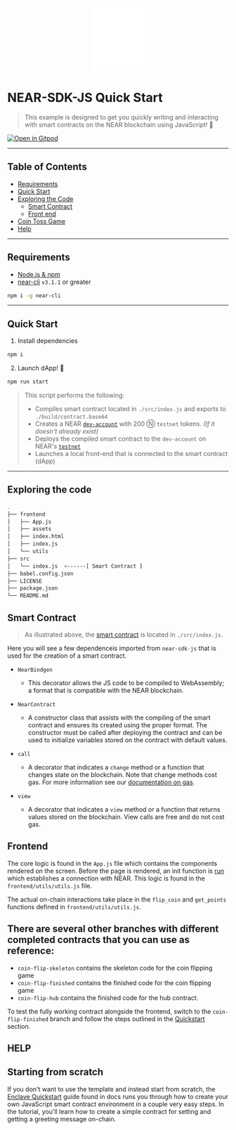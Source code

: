 <center>
    <img src="frontend/assets/img/near_logo_stack_wht.png" width="120" />
</center>

# NEAR-SDK-JS Quick Start 

> This example is designed to get you quickly writing and interacting with smart contracts on the NEAR blockchain using JavaScript! 🚀

[![Open in Gitpod](https://gitpod.io/button/open-in-gitpod.svg)](https://gitpod.io/#https://github.com/near-examples/near-sdk-js-quickstart)

---

## Table of Contents

- [Requirements](#requirements)
- [Quick Start](#quick-start)
- [Exploring the Code](#exploring-the-code)
  - [Smart Contract](#smart-contract)
  - [Front end](#front-end)
- [Coin Toss Game](#coin-toss-game)
- [Help](#help)

---


## Requirements

- [Node.js & npm](https://docs.npmjs.com/downloading-and-installing-node-js-and-npm)
- [near-cli](https://docs.near.org/docs/tools/near-cli) `v3.1.1` or greater

```bash
npm i -g near-cli
```
---

## Quick Start

1) Install dependencies

```bash
npm i
```

2) Launch dApp! 🚀

```bash
npm run start
```

> This script performs the following:
>  - Compiles smart contract located in `./src/index.js` and exports to `./build/contract.base64`
>  - Creates a NEAR [`dev-account`](https://docs.near.org/docs/concepts/account#dev-accounts) with 200 Ⓝ `testnet` tokens. _(If it doesn't already exist)_
>  - Deploys the compiled smart contract to the `dev-account` on NEAR's [`testnet`](https://docs.near.org/docs/concepts/networks#testnet)
>  - Launches a local front-end that is connected to the smart contract (dApp)

  ---

## Exploring the code

```bash
.
├── frontend
│   ├── App.js
│   ├── assets
│   ├── index.html
│   ├── index.js
│   └── utils
├── src
│   └── index.js  <------[ Smart Contract ]
├── babel.config.json
├── LICENSE
├── package.json
└── README.md

```

## Smart Contract

> As illustrated above, the [smart contract](https://en.wikipedia.org/wiki/Smart_contract) is located in `./src/index.js`.

Here you will see a few dependenceis imported from `near-sdk-js` that is used for the creation of a smart contract.

- `NearBindgen` 
  - This decorator allows the JS code to be compiled to WebAssembly; a format that is compatible with the NEAR blockchain. 
  
- `NearContract`
  - A constructor class that assists with the compiling of the smart contract and ensures its created using the proper format. The constructor must be called after deploying the contract and can be used to initialize variables stored on the contract with default values.
  
- `call` 
  - A decorator that indicates a `change` method or a function that changes state on the blockchain. Note that change methods cost gas. For more information see our [documentation on gas](https://docs.near.org/docs/concepts/gas). 

- `view` 
  - A decorator that indicates a `view` method or a function that returns values stored on the blockchain. View calls are free and do not cost gas.

## Frontend

The core logic is found in the `App.js` file which contains the components rendered on the screen. Before the page is rendered, an init function is [run](https://github.com/near-examples/near-sdk-js-quickstart/blob/e78487030a59d5b7ca015dbbdbab228e542a307e/frontend/index.js#L9) which establishes a connection with NEAR. This logic is found in the `frontend/utils/utils.js` file.

The actual on-chain interactions take place in the `flip_coin` and `get_points` functions defined in `frontend/utils/utils.js`.


## There are several other branches with different completed contracts that you can use as reference:

- `coin-flip-skeleton` contains the skeleton code for the coin flipping game
- `coin-flip-finished` contains the finished code for the coin flipping game
- `coin-flip-hub` contains the finished code for the hub contract.

To test the fully working contract alongside the frontend, switch to the `coin-flip-finished` branch and follow the steps outlined in the [Quickstart](#quick-start) section.


## HELP

## Starting from scratch

If you don't want to use the template and instead start from scratch, the [Enclave Quickstart](https://docs.near.org/docs/develop/contracts/js/enclave-quickstart) guide found in docs runs you through how to create your own JavaScript smart contract environment in a couple very easy steps. In the tutorial, you'll learn how to create a simple contract for setting and getting a greeting message on-chain.



